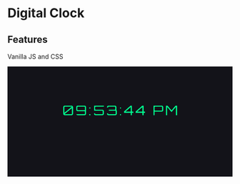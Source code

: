 # Digital Clock

## Features 
Vanilla JS and CSS

![clockimg](https://github.com/BibianaBalBar/digitalClock/blob/master/img/clock.png)